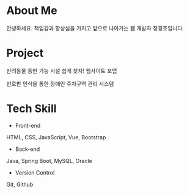 <h1>About Me</h1>

안녕하세요. 책임감과 향상심을 가지고 앞으로 나아가는 웹 개발자 정경호입니다.

<h1>Project</h1>

반려동물 동반 가능 시설 쉽게 찾자! 웹사이트 포맵<p>
번호판 인식을 통한 장애인 주차구역 관리 시스템

<h1>Tech Skill</h1>

- Front-end

HTML, CSS, JavaScript, Vue, Bootstrap

- Back-end
  
Java, Spring Boot, MySQL, Oracle

- Version Control
  
Git, Github
